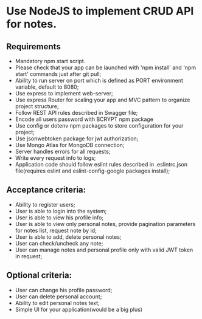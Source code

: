 # Use NodeJS to implement CRUD API for notes.

## Requirements

- Mandatory npm start script.
- Please check that your app can be launched with 'npm install' and 'npm start'
  commands just after git pull;
- Ability to run server on port which is defined as PORT environment variable,
  default to 8080;
- Use express to implement web-server;
- Use express Router for scaling your app and MVC pattern to organize project
  structure;
- Follow REST API rules described in Swagger file;
- Encode all users password with BCRYPT npm package
- Use config or dotenv npm packages to store configuration for your project;
- Use jsonwebtoken package for jwt authorization;
- Use Mongo Atlas for MongoDB connection;
- Server handles errors for all requests;
- Write every request info to logs;
- Application code should follow eslint rules described in .eslintrc.json file(requires
  eslint and eslint-config-google packages install);

## Acceptance criteria:

- Ability to register users;
- User is able to login into the system;
- User is able to view his profile info;
- User is able to view only personal notes, provide pagination parameters for notes
  list, request note by id;
- User is able to add, delete personal notes;
- User can check/uncheck any note;
- User can manage notes and personal profile only with valid JWT token in
  request;

## Optional criteria:

- User can change his profile password;
- User can delete personal account;
- Ability to edit personal notes text;
- Simple UI for your application(would be a big plus)
